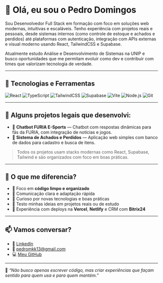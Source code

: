 # 👋 Olá, eu sou o Pedro Domingos

Sou Desenvolvedor Full Stack em formação com foco em soluções web modernas, intuitivas e escaláveis. Tenho experiência com projetos reais e pessoais, desde sistemas internos (como controle de estoque e achados e perdidos) até plataformas com autenticação, integração com APIs externas e visual moderno usando React, TailwindCSS e Supabase.

Atualmente estudo Análise e Desenvolvimento de Sistemas na UNIP e busco oportunidades que me permitam evoluir como dev e contribuir com times que valorizam tecnologia de verdade.

---

## 💼 Tecnologias e Ferramentas

![React](https://img.shields.io/badge/React-20232A?style=for-the-badge&logo=react&logoColor=61DAFB)
![TypeScript](https://img.shields.io/badge/TypeScript-007ACC?style=for-the-badge&logo=typescript&logoColor=white)
![TailwindCSS](https://img.shields.io/badge/Tailwind-38B2AC?style=for-the-badge&logo=tailwindcss&logoColor=white)
![Supabase](https://img.shields.io/badge/Supabase-3FCF8E?style=for-the-badge&logo=supabase&logoColor=white)
![Vite](https://img.shields.io/badge/Vite-646CFF?style=for-the-badge&logo=vite&logoColor=white)
![Node.js](https://img.shields.io/badge/Node.js-339933?style=for-the-badge&logo=node-dot-js&logoColor=white)
![Git](https://img.shields.io/badge/Git-F05032?style=for-the-badge&logo=git&logoColor=white)

---

## 📌 Alguns projetos legais que desenvolvi:

- 🤖 **Chatbot FURIA E-Sports** — Chatbot com respostas dinâmicas para fãs da FURIA, com integração de notícias e jogos.
- 📁 **Sistema de Achados e Perdidos** — Aplicação web simples com banco de dados para cadastro e busca de itens.

> Todos os projetos usam stacks modernas como React, Supabase, Tailwind e são organizados com foco em boas práticas.

---

## 🧩 O que me diferencia?

- 📌 Foco em **código limpo e organizado**
- 💬 Comunicação clara e adaptação rápida
- 🧠 Curioso por novas tecnologias e boas práticas
- 🧪 Testo minhas ideias em projetos reais ou de estudo
- 🚀 Experiência com deploys na **Vercel**, **Netlify** e CRM com **Bitrix24**

---

## 📫 Vamos conversar?

- 🔗 [LinkedIn](https://www.linkedin.com/in/pedrodrj)
- 💌 pedromkk13@gmail.com
- 💻 [Meu GitHub](https://github.com/Caruso013)

---

🧠 *“Não busco apenas escrever código, mas criar experiências que façam sentido para quem usa e para quem mantém.”*
